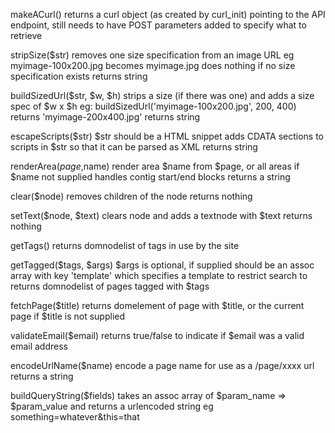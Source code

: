 makeACurl()
returns a curl object (as created by curl_init) pointing to the API endpoint, still needs to have POST parameters added to specify what to retrieve

stripSize($str)
removes one size specification from an image URL eg myimage-100x200.jpg becomes myimage.jpg
does nothing if no size specification exists
returns string

buildSizedUrl($str, $w, $h)
strips a size (if there was one) and adds a size spec of $w x $h
eg: buildSizedUrl('myimage-100x200.jpg', 200, 400) returns 'myimage-200x400.jpg'
returns string

escapeScripts($str)
$str should be a HTML snippet
adds CDATA sections to scripts in $str so that it can be parsed as XML
returns string

renderArea($page,$name)
render area $name from $page, or all areas if $name not supplied
handles contig start/end blocks
returns a string

clear($node)
removes children of the node
returns nothing

setText($node, $text)
clears node and adds a textnode with $text
returns nothing

getTags()
returns domnodelist of tags in use by the site

getTagged($tags, $args)
$args is optional, if supplied should be an assoc array with key 'template' which specifies a template to restrict search to
returns domnodelist of pages tagged with $tags

fetchPage($title)
returns domelement of page with $title, or the current page if $title is not supplied

validateEmail($email)
returns true/false to indicate if $email was a valid email address

encodeUrlName($name)
encode a page name for use as a /page/xxxx url
returns a string

buildQueryString($fields)
takes an assoc array of $param_name => $param_value and returns a urlencoded
string eg something=whatever&this=that
